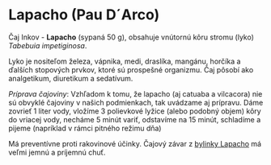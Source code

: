 Lapacho (Pau D´Arco)
====================

Čaj Inkov - **Lapacho** (sypaná 50 g), obsahuje vnútornú kôru stromu (lyko)
*Tabebuia impetiginosa*.

Lyko je nositeľom železa, vápnika, medi, draslíka, mangánu, horčíka a ďalších
stopových prvkov, ktoré sú prospešné organizmu. Čaj pôsobí ako analgetikum,
diuretikum a sedatívum.

*Príprava čajoviny*: Vzhľadom k tomu, že lapacho (aj catuaba a vilcacora) nie sú
obvyklé čajoviny v našich podmienkach, tak uvádzame aj prípravu. Dáme zovrieť 1
liter vody, vložíme 3 polievkové lyžice (alebo podobný objem) kôry do vriacej
vody, necháme 5 minút variť, odstavíme na 15 minút, schladíme a pijeme
(napríklad v rámci pitného režimu dňa)

Má preventívne proti rakovinové účinky. Čajový závar z [bylinky
Lapacho](/bylinky/lapacho/) má veľmi jemnú a príjemnú chuť.

